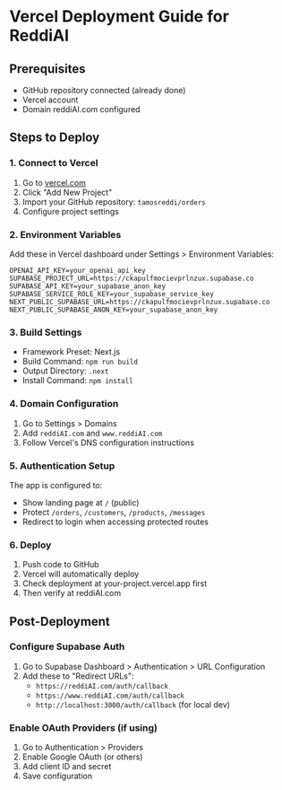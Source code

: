 # Vercel Deployment Guide for ReddiAI

## Prerequisites
- GitHub repository connected (already done)
- Vercel account
- Domain reddiAI.com configured

## Steps to Deploy

### 1. Connect to Vercel
1. Go to [vercel.com](https://vercel.com)
2. Click "Add New Project"
3. Import your GitHub repository: `tamosreddi/orders`
4. Configure project settings

### 2. Environment Variables
Add these in Vercel dashboard under Settings > Environment Variables:

```
OPENAI_API_KEY=your_openai_api_key
SUPABASE_PROJECT_URL=https://ckapulfmocievprlnzux.supabase.co
SUPABASE_API_KEY=your_supabase_anon_key
SUPABASE_SERVICE_ROLE_KEY=your_supabase_service_key
NEXT_PUBLIC_SUPABASE_URL=https://ckapulfmocievprlnzux.supabase.co
NEXT_PUBLIC_SUPABASE_ANON_KEY=your_supabase_anon_key
```

### 3. Build Settings
- Framework Preset: Next.js
- Build Command: `npm run build`
- Output Directory: `.next`
- Install Command: `npm install`

### 4. Domain Configuration
1. Go to Settings > Domains
2. Add `reddiAI.com` and `www.reddiAI.com`
3. Follow Vercel's DNS configuration instructions

### 5. Authentication Setup
The app is configured to:
- Show landing page at `/` (public)
- Protect `/orders`, `/customers`, `/products`, `/messages`
- Redirect to login when accessing protected routes

### 6. Deploy
1. Push code to GitHub
2. Vercel will automatically deploy
3. Check deployment at your-project.vercel.app first
4. Then verify at reddiAI.com

## Post-Deployment

### Configure Supabase Auth
1. Go to Supabase Dashboard > Authentication > URL Configuration
2. Add these to "Redirect URLs":
   - `https://reddiAI.com/auth/callback`
   - `https://www.reddiAI.com/auth/callback`
   - `http://localhost:3000/auth/callback` (for local dev)

### Enable OAuth Providers (if using)
1. Go to Authentication > Providers
2. Enable Google OAuth (or others)
3. Add client ID and secret
4. Save configuration